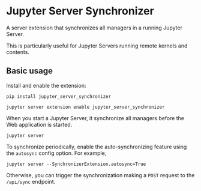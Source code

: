 # Jupyter Server Synchronizer

A server extension that synchronizes all managers in a running Jupyter Server.

This is particularly useful for Jupyter Servers running remote kernels and contents.

## Basic usage

Install and enable the extension:

```
pip install jupyter_server_synchronizer

jupyter server extension enable jupyter_server_synchronizer
```

When you start a Jupyter Server, it synchronize all managers before the Web application is started.

```
jupyter server
```

To synchronize periodically, enable the auto-synchronizing feature using the `autosync` config option. For example,

```
jupyter server --SynchronizerExtension.autosync=True
```

Otherwise, you can trigger the synchronization making a `POST` request to the `/api/sync` endpoint.
